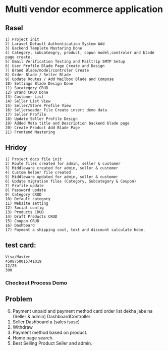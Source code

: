 # Multi vendor ecommerce application

## Rasel

    1) Project init
    2) Laravel Default Authentication System Add
    3) Backend Templete Mastaring Done
    4) Category, subcateogry, product, copun model,controler and blade page create.
    5) Email Verification Testing and Mailtrip SMTP Setup
    6) User Profile Blade Page Create and Design
    7) Brand Blade/model/controler Create
    8) Order Blade / Seller Blade
    9) Update Routes / Add Mailbox Blade and Compose
    10) Settings Blade Design Done
    11) Sucategory CRUD
    12) Brand CRUD Done
    13) Customer List
    14) Seller List View
    15) Seller/Store Profile View
    16) Sellerseeder File Create insert demo data
    17) Seller Profile
    18) Update Seller Profile Design
    19) Added Meta title and Description backend blade page
    20) Create Product Add Blade Page
    21) Frontend Mastering

## Hridoy

    1) Project docs file init
    2) Route files created for admin, seller & customer
    3) Middleware created for admin, seller & customer
    4) Custom helper file created
    5) Middleware updated for admin, seller & customer
    6) Update migration files (Category, Subcategory & Coupon)
    7) Profile update
    8) Password update
    9) Category CRUD
    10) Default category
    11) Website setting
    12) Social config
    13) Products CRUD
    14) Draft Products CRUD
    15) Coupon CRUD
    16) Dashboard
    17) Payment a shipping cost, text and discount calculate hobe.

## test card:

    Visa/Master
    4508750015741019
    12/25
    300

### Checkout Process Demo

## Problem

0. Payment unpaid and payment method card order list dekha jabe na (Seller & admin) DashboardController
1. Seller Dashboard a (sales isuse)
2. Withdraw
3. Payment method based on product.
4. Home page search.
5. Best Selling Product Seller and admin.
